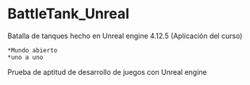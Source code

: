 # BattleTank_Unreal
Batalla de tanques hecho en Unreal engine 4.12.5 (Aplicación del curso)

    *Mundo abierto
    *uno a uno
    
 Prueba de aptitud de desarrollo de juegos con Unreal engine   
    
